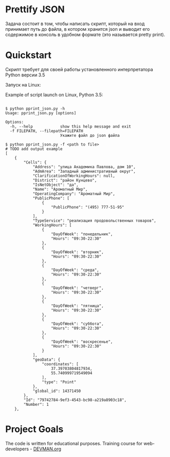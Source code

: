 # Prettify JSON

Задача состоит в том, чтобы написать скрипт, который на вход принимает путь до файла, в котором хранится json и выводит его содержимое в консоль в удобном формате (это называется pretty print).

# Quickstart

Скрипт требует для своей работы установленного интерпретатора Python версии 3.5

Запуск на Linux:

Example of script launch on Linux, Python 3.5:

```#!bash

$ python pprint_json.py -h
Usage: pprint_json.py [options]

Options:
  -h, --help            show this help message and exit
  -f FILEPATH, --filepath=FILEPATH
                        Укажите файл до json файла

$ python pprint_json.py -f <path to file>
# TODO add output example
[
    {
        "Cells": {
            "Address": "улица Академика Павлова, дом 10", 
            "AdmArea": "Западный административный округ", 
            "ClarificationOfWorkingHours": null, 
            "District": "район Кунцево", 
            "IsNetObject": "да", 
            "Name": "Ароматный Мир", 
            "OperatingCompany": "Ароматный Мир", 
            "PublicPhone": [
                {
                    "PublicPhone": "(495) 777-51-95"
                }
            ], 
            "TypeService": "реализация продовольственных товаров", 
            "WorkingHours": [
                {
                    "DayOfWeek": "понедельник", 
                    "Hours": "09:30-22:30"
                }, 
                {
                    "DayOfWeek": "вторник", 
                    "Hours": "09:30-22:30"
                }, 
                {
                    "DayOfWeek": "среда", 
                    "Hours": "09:30-22:30"
                }, 
                {
                    "DayOfWeek": "четверг", 
                    "Hours": "09:30-22:30"
                }, 
                {
                    "DayOfWeek": "пятница", 
                    "Hours": "09:30-22:30"
                }, 
                {
                    "DayOfWeek": "суббота", 
                    "Hours": "09:30-22:30"
                }, 
                {
                    "DayOfWeek": "воскресенье", 
                    "Hours": "09:30-22:30"
                }
            ], 
            "geoData": {
                "coordinates": [
                    37.39703804817934, 
                    55.740999719549094
                ], 
                "type": "Point"
            }, 
            "global_id": 14371450
        }, 
        "Id": "79742784-9ef3-4543-bc98-a219a8903c18", 
        "Number": 1
    }, 
```

# Project Goals

The code is written for educational purposes. Training course for web-developers - [DEVMAN.org](https://devman.org)
